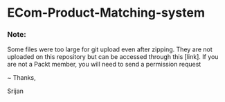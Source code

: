 # ECom-Product-Matching-system

### Note:
<p> Some files were too large for git upload even after zipping. They are not uploaded on this repository but can be accessed through this <https://packtservices-my.sharepoint.com/personal/srijan_packt_com/_layouts/15/onedrive.aspx?id=%2Fpersonal%2Fsrijan%5Fpackt%5Fcom%2FDocuments%2Ftitle%2Dmatching&view=0>[link]. 
If you are not a Packt member, you will need to send a permission request
</p>
~ Thanks,
<p>Srijan</p>
